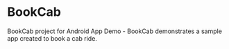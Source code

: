# BookCab
BookCab project for Android App Demo - BookCab demonstrates a sample app created to book a cab ride.


